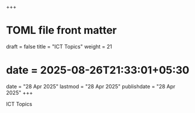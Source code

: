 +++
# TOML file front matter
draft = false
title = "ICT Topics"
weight = 21
# date = 2025-08-26T21:33:01+05:30
date = "28 Apr 2025"
lastmod = "28 Apr 2025"
publishdate = "28 Apr 2025"
+++

ICT Topics